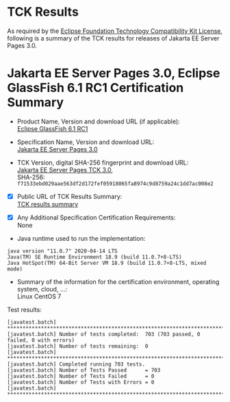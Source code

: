 TCK Results
===========

As required by the
[Eclipse Foundation Technology Compatibility Kit License](https://www.eclipse.org/legal/tck.php),
following is a summary of the TCK results for releases of Jakarta EE Server Pages 3.0.

# Jakarta EE Server Pages 3.0, Eclipse GlassFish 6.1 RC1 Certification Summary

- Product Name, Version and download URL (if applicable): <br/>
  [Eclipse GlassFish 6.1 RC1](https://download.eclipse.org/ee4j/glassfish/glassfish-6.1.0-RC1.zip)
  
- Specification Name, Version and download URL: <br/>
   [Jakarta EE Server Pages 3.0](https://jakarta.ee/specifications/pages/3.0/)
   
- TCK Version, digital SHA-256 fingerprint and download URL: <br/>
  [Jakarta EE Server Pages TCK 3.0](http://download.eclipse.org/ee4j/jakartaee-tck/jakartaee9-eftl/promoted/jakarta-pages-tck-3.0.1.zip),  
  SHA-256: `f71533ebd029aae563df2d172fef05918065fa8974c9d8759a24c1dd7ac008e2`

- [x] Public URL of TCK Results Summary: <br/>
  [TCK results summary](./TCK-Results-6.1-RC1)
  
- [x] Any Additional Specification Certification Requirements: <br/>
  None
  
- Java runtime used to run the implementation: <br/>
```
java version "11.0.7" 2020-04-14 LTS
Java(TM) SE Runtime Environment 18.9 (build 11.0.7+8-LTS)
Java HotSpot(TM) 64-Bit Server VM 18.9 (build 11.0.7+8-LTS, mixed mode)
```

- Summary of the information for the certification environment, operating system, cloud, ...: <br/>
  Linux CentOS 7
  

Test results:

```
[javatest.batch] ********************************************************************************
[javatest.batch] Number of tests completed:  703 (703 passed, 0 failed, 0 with errors)
[javatest.batch] Number of tests remaining:  0
[javatest.batch] ********************************************************************************
[javatest.batch] Completed running 703 tests.
[javatest.batch] Number of Tests Passed      = 703
[javatest.batch] Number of Tests Failed      = 0
[javatest.batch] Number of Tests with Errors = 0
[javatest.batch] ********************************************************************************

```
